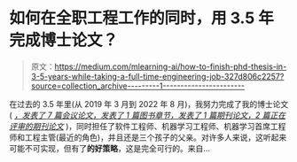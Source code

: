 # 如何在全职工程工作的同时，用 3.5 年完成博士论文？

> 原文：<https://medium.com/mlearning-ai/how-to-finish-phd-thesis-in-3-5-years-while-taking-a-full-time-engineering-job-327d806c2257?source=collection_archive---------1----------------------->

在过去的 3.5 年里(从 2019 年 3 月到 2022 年 8 月)，我努力完成了我的博士论文( [*，发表了 7 篇会议论文，发表了 1 篇图书章节，发表了 1 篇期刊论文，2 篇正在评审的期刊论文*](https://scholar.google.com/citations?user=0ilMXCMAAAAJ&hl=en) )，同时担任了软件工程师、机器学习工程师、机器学习首席工程师和工程主管(最近的角色)，并且还是三个孩子的父亲。对许多人来说，这听起来可能不可实现，但有了**的好策略**，这是完全可行的。来自…